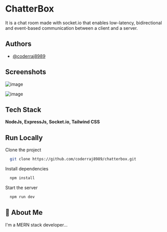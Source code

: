 
# ChatterBox

It is a chat room made with socket.io that enables low-latency, bidirectional and event-based communication between a client and a server.

## Authors

- [@coderraj8989](https://www.github.com/coderraj8989)

## Screenshots

![image](https://user-images.githubusercontent.com/77974149/158141928-d5fe163d-ba27-49f3-a145-fd3f69e981e5.png)


![image](https://user-images.githubusercontent.com/77974149/158142048-4906b0c0-967a-4a1a-96d5-2a12753d7ed3.png)

## Tech Stack

**NodeJs, ExpressJs, Socket.io, Tailwind CSS**
  
## Run Locally

Clone the project

```bash
  git clone https://github.com/coderraj8989/chatterbox.git
```

Install dependencies

```bash
  npm install
```

Start the server

```bash
  npm run dev
```

## 🚀 About Me
I'm a MERN stack developer...